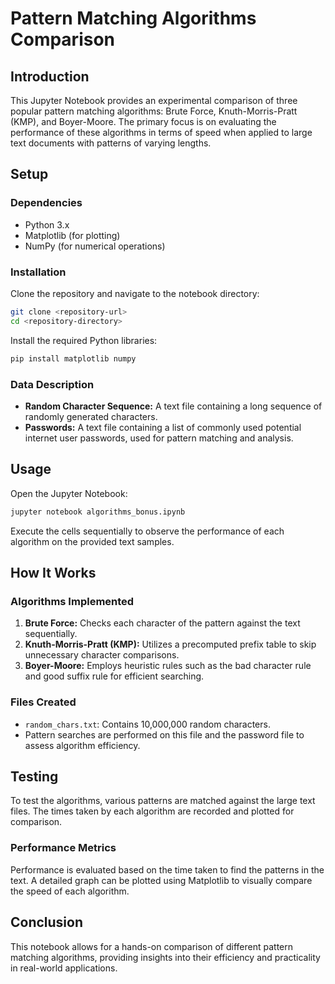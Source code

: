 # Pattern Matching Algorithms Comparison

## Introduction

This Jupyter Notebook provides an experimental comparison of three popular pattern matching algorithms: Brute Force, Knuth-Morris-Pratt (KMP), and Boyer-Moore. The primary focus is on evaluating the performance of these algorithms in terms of speed when applied to large text documents with patterns of varying lengths.

## Setup

### Dependencies

- Python 3.x
- Matplotlib (for plotting)
- NumPy (for numerical operations)

### Installation

Clone the repository and navigate to the notebook directory:

```bash
git clone <repository-url>
cd <repository-directory>
```


Install the required Python libraries:

```bash
pip install matplotlib numpy
```


### Data Description

- **Random Character Sequence:** A text file containing a long sequence of randomly generated characters.
- **Passwords:** A text file containing a list of commonly used potential internet user passwords, used for pattern matching and analysis.

## Usage

Open the Jupyter Notebook:

```bash
jupyter notebook algorithms_bonus.ipynb
```


Execute the cells sequentially to observe the performance of each algorithm on the provided text samples.

## How It Works

### Algorithms Implemented

1. **Brute Force:** Checks each character of the pattern against the text sequentially.
2. **Knuth-Morris-Pratt (KMP):** Utilizes a precomputed prefix table to skip unnecessary character comparisons.
3. **Boyer-Moore:** Employs heuristic rules such as the bad character rule and good suffix rule for efficient searching.

### Files Created

- `random_chars.txt`: Contains 10,000,000 random characters.
- Pattern searches are performed on this file and the password file to assess algorithm efficiency.

## Testing

To test the algorithms, various patterns are matched against the large text files. The times taken by each algorithm are recorded and plotted for comparison.

### Performance Metrics

Performance is evaluated based on the time taken to find the patterns in the text. A detailed graph can be plotted using Matplotlib to visually compare the speed of each algorithm.

## Conclusion

This notebook allows for a hands-on comparison of different pattern matching algorithms, providing insights into their efficiency and practicality in real-world applications.
